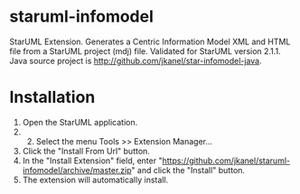# staruml-infomodel
StarUML Extension. Generates a Centric Information Model XML and HTML file from a StarUML project (mdj) file. Validated for StarUML version 2.1.1.  Java source project is http://github.com/jkanel/star-infomodel-java.

# Installation
1. Open the StarUML application.
2. 2. Select the menu Tools >> Extension Manager...
3. Click the "Install From Url" button.
4. In the "Install Extension" field, enter "https://github.com/jkanel/staruml-infomodel/archive/master.zip" and click the "Install" button.
5. The extension will automatically install.
